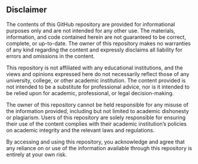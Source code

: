 ## Disclaimer

The contents of this GitHub repository are provided for informational purposes only and are not intended for any other use. The materials, information, and code contained herein are not guaranteed to be correct, complete, or up-to-date. The owner of this repository makes no warranties of any kind regarding the content and expressly disclaims all liability for errors and omissions in the content.

This repository is not affiliated with any educational institutions, and the views and opinions expressed here do not necessarily reflect those of any university, college, or other academic institution. The content provided is not intended to be a substitute for professional advice, nor is it intended to be relied upon for academic, professional, or legal decision-making.

The owner of this repository cannot be held responsible for any misuse of the information provided, including but not limited to academic dishonesty or plagiarism. Users of this repository are solely responsible for ensuring their use of the content complies with their academic institution’s policies on academic integrity and the relevant laws and regulations.

By accessing and using this repository, you acknowledge and agree that any reliance on or use of the information available through this repository is entirely at your own risk.
